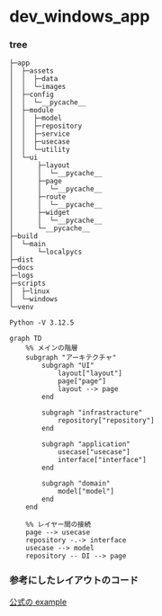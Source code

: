 # dev_windows_app

### tree

```
├─app
│  ├─assets
│  │  ├─data
│  │  └─images
│  ├─config
│  │  └─__pycache__
│  ├─module
│  │  ├─model
│  │  ├─repository
│  │  ├─service
│  │  ├─usecase
│  │  └─utility
│  └─ui
│      ├─layout
│      │  └─__pycache__
│      ├─page
│      │  └─__pycache__
│      ├─route
│      │  └─__pycache__
│      ├─widget
│      │  └─__pycache__
│      └─__pycache__
├─build
│  └─main
│      └─localpycs
├─dist
├─docs
├─logs
├─scripts
│  ├─linux
│  └─windows
└─venv

```

```shell
Python -V 3.12.5
```

```mermaid
graph TD
    %% メインの階層
    subgraph "アーキテクチャ"
        subgraph "UI"
            layout["layout"]
            page["page"]
            layout --> page
        end

        subgraph "infrastracture"
            repository["repository"]
        end

        subgraph "application"
            usecase["usecase"]
            interface["interface"]
        end

        subgraph "domain"
            model["model"]
        end
    end

    %% レイヤー間の接続
    page --> usecase
    repository -.-> interface
    usecase --> model
    repository -- DI --> page
```

### 参考にしたレイアウトのコード

[公式の example](https://github.com/TomSchimansky/CustomTkinter/blob/master/examples/image_example.py)
